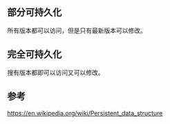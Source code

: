 ## 部分可持久化

所有版本都可以访问，但是只有最新版本可以修改。

## 完全可持久化

搜有版本都即可以访问又可以修改。

## 参考

https://en.wikipedia.org/wiki/Persistent_data_structure
